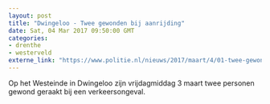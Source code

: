 ```yaml
---
layout: post
title: "Dwingeloo - Twee gewonden bij aanrijding"
date: Sat, 04 Mar 2017 09:50:00 GMT
categories: 
- drenthe 
- westerveld 
externe_link: "https://www.politie.nl/nieuws/2017/maart/4/01-twee-gewonden-bij-aanrijding.html"
---
```


Op het Westeinde in Dwingeloo zijn vrijdagmiddag 3 maart twee personen gewond geraakt bij een verkeersongeval.
